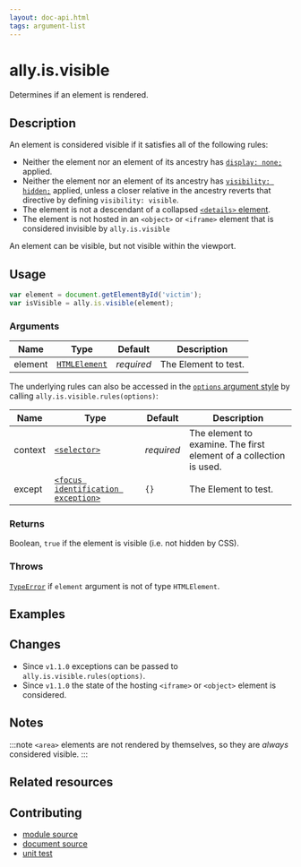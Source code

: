 ```yaml
---
layout: doc-api.html
tags: argument-list
---
```


# ally.is.visible

Determines if an element is rendered.


## Description

An element is considered visible if it satisfies all of the following rules:

* Neither the element nor an element of its ancestry has [`display: none;`](https://developer.mozilla.org/en/docs/Web/CSS/display) applied.
* Neither the element nor an element of its ancestry has [`visibility: hidden;`](https://developer.mozilla.org/en/docs/Web/CSS/visibility) applied, unless a closer relative in the ancestry reverts that directive by defining `visibility: visible`.
* The element is not a descendant of a collapsed [`<details>` element](https://developer.mozilla.org/en-US/docs/Web/HTML/Element/details).
* The element is not hosted in an `<object>` or `<iframe>` element that is considered invisible by `ally.is.visible`

An element can be visible, but not visible within the viewport.


## Usage

```js
var element = document.getElementById('victim');
var isVisible = ally.is.visible(element);
```

### Arguments

| Name | Type | Default | Description |
| ---- | ---- | ------- | ----------- |
| element | [`HTMLElement`](https://developer.mozilla.org/en/docs/Web/API/HTMLElement) | *required* | The Element to test. |

The underlying rules can also be accessed in the [`options` argument style](../concepts.md#single-options-argument) by calling `ally.is.visible.rules(options)`:

| Name | Type | Default | Description |
| ---- | ---- | ------- | ----------- |
| context | [`<selector>`](../concepts.md#selector) | *required* | The element to examine. The first element of a collection is used. |
| except | [`<focus identification exception>`](../concepts.md#focus-identification-exceptions) | `{}` | The Element to test. |

### Returns

Boolean, `true` if the element is visible (i.e. not hidden by CSS).

### Throws

[`TypeError`](https://developer.mozilla.org/en-US/docs/Web/JavaScript/Reference/Global_Objects/TypeError) if `element` argument is not of type `HTMLElement`.


## Examples


## Changes

* Since `v1.1.0` exceptions can be passed to `ally.is.visible.rules(options)`.
* Since `v1.1.0` the state of the hosting `<iframe>` or `<object>` element is considered.


## Notes

:::note
`<area>` elements are not rendered by themselves, so they are *always* considered visible.
:::


## Related resources


## Contributing

* [module source](https://github.com/medialize/ally.js/blob/master/src/is/visible.js)
* [document source](https://github.com/medialize/ally.js/blob/master/docs/api/is/visible.md)
* [unit test](https://github.com/medialize/ally.js/blob/master/test/unit/is.visible.test.js)
